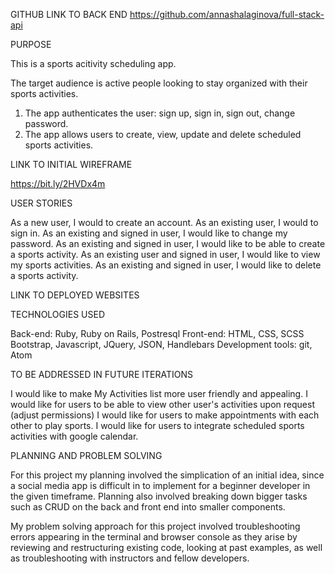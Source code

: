 GITHUB LINK TO BACK END
https://github.com/annashalaginova/full-stack-api

PURPOSE

This is a sports acitivity scheduling app.

The target audience is active people looking to stay organized with their sports activities.

1. The app authenticates the user: sign up, sign in, sign out, change password.
2. The app allows users to create, view, update and delete scheduled sports activities.

LINK TO INITIAL WIREFRAME

https://bit.ly/2HVDx4m

USER STORIES

As a new user, I would to create an account.
As an existing user, I would to sign in.
As an existing and signed in user, I would like to change my password.
As an existing and signed in user, I would like to be able to create a sports activity.
As an existing user and signed in user, I would like to view my sports activities.
As an existing and signed in user, I would like to delete a sports activity.

LINK TO DEPLOYED WEBSITES

TECHNOLOGIES USED

Back-end: Ruby, Ruby on Rails, Postresql
Front-end: HTML, CSS, SCSS Bootstrap, Javascript, JQuery, JSON, Handlebars
Development tools: git, Atom

TO BE ADDRESSED IN FUTURE ITERATIONS

I would like to make My Activities list more user friendly and appealing.
I would like for users to be able to view other user's activities upon request (adjust permissions)
I would like for users to make appointments with each other to play sports.
I would like for users to integrate scheduled sports activities with google calendar.

PLANNING AND PROBLEM SOLVING

For this project my planning involved the simplication of an initial idea, since a social media app is difficult in to implement for a beginner developer in the given timeframe. Planning also involved breaking down bigger tasks such as CRUD on the back and front end into smaller components.

My problem solving approach for this project involved troubleshooting errors appearing in the terminal and browser console as they arise by reviewing and restructuring existing code, looking at past examples, as well as troubleshooting with instructors and fellow developers.
